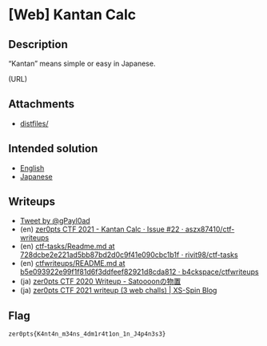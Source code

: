 # [Web] Kantan Calc
## Description
“Kantan” means simple or easy in Japanese.

(URL)

## Attachments
- [distfiles/](distfiles/)

## Intended solution
- [English](https://hackmd.io/@st98/Sy7D5NymO)
- [Japanese](https://st98.github.io/diary/posts/2021-03-07-zer0pts-ctf-2021.html#web-135-kantan-calc-50-solves)

## Writeups
- [Tweet by @gPayl0ad](https://twitter.com/gPayl0ad/status/1368547419890143237)
- (en) [zer0pts CTF 2021 - Kantan Calc · Issue #22 · aszx87410/ctf-writeups](https://github.com/aszx87410/ctf-writeups/issues/22)
- (en) [ctf-tasks/Readme.md at 728dcbe2e221ad5bb87bd2d0c9f41e090cbc1b1f · rivit98/ctf-tasks](https://github.com/rivit98/ctf-tasks/blob/728dcbe2e221ad5bb87bd2d0c9f41e090cbc1b1f/zer0pts/Kantan%20Calc/Readme.md)
- (en) [ctfwriteups/README.md at b5e093922e99f1f81d6f3ddfeef82921d8cda812 · b4ckspace/ctfwriteups](https://github.com/b4ckspace/ctfwriteups/blob/b5e093922e99f1f81d6f3ddfeef82921d8cda812/2021.03%20zer0pts%20CTF/Kantan%20Calc/README.md)
- (ja) [zer0pts CTF 2020 Writeup - Satoooonの物置](https://satoooon1024.hatenablog.com/entry/2021/03/08/004651#Kantan-Calc-web)
- (ja) [zer0pts CTF 2021 writeup (3 web challs) | XS-Spin Blog](https://blog.arkark.dev/2021/03/08/zer0pts-ctf/#web-Kantan-Calc)

## Flag
```
zer0pts{K4nt4n_m34ns_4dm1r4t1on_1n_J4p4n3s3}
```